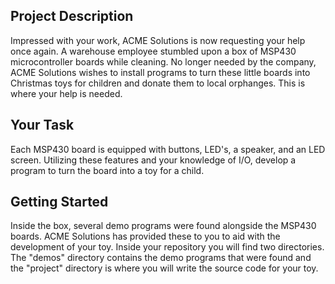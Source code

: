 ## Project Description
Impressed with your work, ACME Solutions is now requesting your help once again. A warehouse employee stumbled upon a box of MSP430 microcontroller boards while cleaning. No longer needed by the company, ACME Solutions wishes to install programs to turn these little boards into Christmas toys for children and donate them to local orphanges. This is where your help is needed.

## Your Task
Each MSP430 board is equipped with buttons, LED's, a speaker, and an LED screen. Utilizing these features and your knowledge of I/O, develop a program to turn the board into a toy for a child.

## Getting Started
Inside the box, several demo programs were found alongside the MSP430 boards. ACME Solutions has provided these to you to aid with the development of your toy. Inside your repository you will find two directories. The "demos" directory contains the demo programs that were found and the "project" directory is where you will write the source code for your toy.